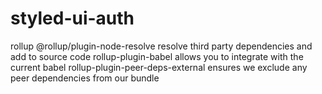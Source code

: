 # styled-ui-auth

rollup
@rollup/plugin-node-resolve resolve third party dependencies and add to source code
rollup-plugin-babel  allows you to integrate with the current babel
rollup-plugin-peer-deps-external ensures we exclude any peer dependencies from our bundle 



